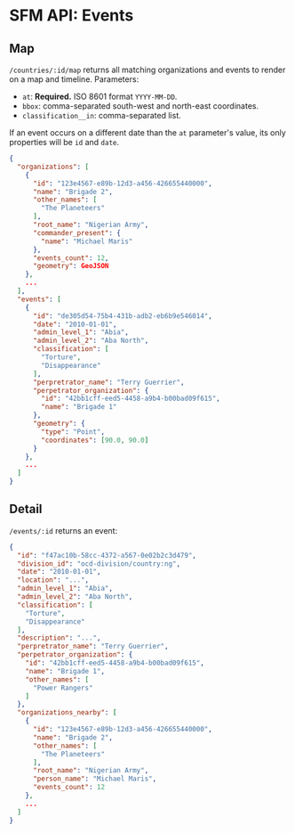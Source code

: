 # SFM API: Events

## Map

`/countries/:id/map` returns all matching organizations and events to render on a map and timeline. Parameters:

* `at`: **Required.** ISO 8601 format `YYYY-MM-DD`.
* `bbox`: comma-separated south-west and north-east coordinates.
* `classification__in`: comma-separated list.

If an event occurs on a different date than the `at` parameter's value, its only properties will be `id` and `date`.

```json
{
  "organizations": [
    {
      "id": "123e4567-e89b-12d3-a456-426655440000",
      "name": "Brigade 2",
      "other_names": [
        "The Planeteers"
      ],
      "root_name": "Nigerian Army",
      "commander_present": {
        "name": "Michael Maris"
      },
      "events_count": 12,
      "geometry": GeoJSON
    },
    ...
  ],
  "events": [
    {
      "id": "de305d54-75b4-431b-adb2-eb6b9e546014",
      "date": "2010-01-01",
      "admin_level_1": "Abia",
      "admin_level_2": "Aba North",
      "classification": [
        "Torture",
        "Disappearance"
      ],
      "perpretrator_name": "Terry Guerrier",
      "perpetrator_organization": {
        "id": "42bb1cff-eed5-4458-a9b4-b00bad09f615",
        "name": "Brigade 1"
      },
      "geometry": {
        "type": "Point",
        "coordinates": [90.0, 90.0]
      }
    },
    ...
  ]
}
```

## Detail

`/events/:id` returns an event:

```json
{
  "id": "f47ac10b-58cc-4372-a567-0e02b2c3d479",
  "division_id": "ocd-division/country:ng",
  "date": "2010-01-01",
  "location": "...",
  "admin_level_1": "Abia",
  "admin_level_2": "Aba North",
  "classification": [
    "Torture",
    "Disappearance"
  ],
  "description": "...",
  "perpretrator_name": "Terry Guerrier",
  "perpetrator_organization": {
    "id": "42bb1cff-eed5-4458-a9b4-b00bad09f615",
    "name": "Brigade 1",
    "other_names": [
      "Power Rangers"
    ]
  },
  "organizations_nearby": [
    {
      "id": "123e4567-e89b-12d3-a456-426655440000",
      "name": "Brigade 2",
      "other_names": [
        "The Planeteers"
      ],
      "root_name": "Nigerian Army",
      "person_name": "Michael Maris",
      "events_count": 12
    },
    ...
  ]
}
```
